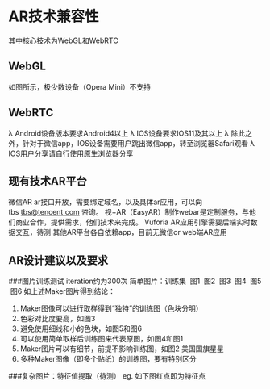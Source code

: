 # AR技术兼容性
其中核心技术为WebGL和WebRTC
## WebGL

如图所示，极少数设备（Opera Mini）不支持

## WebRTC 

λ	Android设备版本要求Android4以上
λ	IOS设备要求IOS11及其以上
λ	除此之外，针对于微信app，IOS设备需要用户跳出微信app，转至浏览器Safari观看
λ	IOS用户分享请自行使用原生浏览器分享


## 现有技术AR平台
微信AR ar接口开放，需要绑定域名，以及具体ar应用，可以向tbs tbs@tencent.com 咨询。
视+AR（EasyAR）制作webar是定制服务，与他们商业合作，提供需求，他们技术来完成。
Vuforia AR应用引擎需要后端实时数据交互，待测
其他AR平台各自依赖app，目前无微信or web端AR应用


## AR设计建议以及要求
###图片训练测试 iteration约为300次
简单图片：训练集
 图1
 图2
 图3
 图4
 图5
 图6
如上述Maker图片得到结论：
1.	Maker图像可以进行取样得到“独特”的训练图（色块分明）
2.	色彩对比度要高，如图3
3.	避免使用细线和小的色块，如图5和图6
4.	可以使用简单取样后训练图来代表原图，如图4和图1
5.	Maker图片可以有细节，前提不影响训练图，如图2 美国国旗星星
6.	多种Maker图像（即多个贴纸）的训练图，要有特别区分


###复杂图片：特征值提取（待测）
eg. 如下图红点即为特征点

